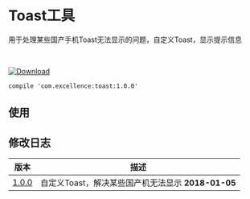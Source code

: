 # Toast工具

用于处理某些国产手机Toast无法显示的问题，自定义Toast，显示提示信息

<br>

[![Download][icon_download]][download]

```
compile 'com.excellence:toast:1.0.0'
```

## 使用

## 修改日志
| 版本 | 描述 |
| --- | ---- |
| [1.0.0][toast1.0.0] | 自定义Toast，解决某些国产机无法显示 **2018-01-05** |

<!-- 网站链接 -->

[download]:https://bintray.com/veizhang/maven/toast/_latestVersion "Latest version"

<!-- 图片链接 -->

[icon_download]:https://api.bintray.com/packages/veizhang/maven/toast/images/download.svg

<!-- 版本 -->

[toast1.0.0]:https://bintray.com/veizhang/maven/toast/1.0.0